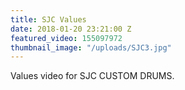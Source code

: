 ```yaml
---
title: SJC Values
date: 2018-01-20 23:21:00 Z
featured_video: 155097972
thumbnail_image: "/uploads/SJC3.jpg"
---
```


Values video for SJC CUSTOM DRUMS.
